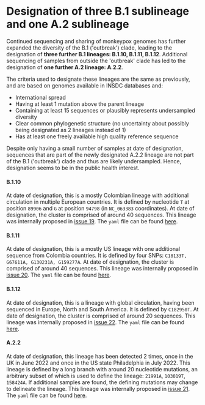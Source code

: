 # Designation of three B.1 sublineage and one A.2 sublineage

Continued sequencing and sharing of monkeypox genomes has further expanded the diversity of the B.1 ('outbreak') clade, leading to the designation of **three further B.1 lineages: B.1.10, B.1.11, B.1.12**. Additional sequencing of samples from outside the 'outbreak' clade has led to the designation of **one further A.2 lineage: A.2.2**.

The criteria used to designate these lineages are the same as previously, and are based on genomes available in INSDC databases and:

- International spread
- Having at least 1 mutation above the parent lineage
- Containing at least 15 sequences or plausibly represents undersampled diversity
- Clear common phylogenetic structure (no uncertainty about possibly being designated as 2 lineages instead of 1)
- Has at least one freely available high quality reference sequence

Despite only having a small number of samples at date of designation, sequences that are part of the newly designated A.2.2 lineage are not part of the B.1 ('outbreak') clade and thus are likely undersampled. Hence, designation seems to be in the public health interest.

#### B.1.10

At date of designation, this is a mostly Colombian lineage with additional circulation in multiple European countries. It is defined by nucleotide `T` at position `89906` and `G` at position `94798` (in `NC_063383` coordinates). At date of designation, the cluster is comprised of around 40 sequences.
This lineage was internally proposed in [issue 19](https://github.com/mpxv-lineages/lineage-designation/issues/19).
The `yaml` file can be found [here](../lineages/B.1.10.yml).

#### B.1.11

At date of designation, this is a mostly US lineage with one additional sequence from Colombia countries. It is defined by four SNPs: `C18133T, G67611A, G130231A, G159277A`. At date of designation, the cluster is comprised of around 40 sequences.
This lineage was internally proposed in [issue 20](https://github.com/mpxv-lineages/lineage-designation/issues/20).
The `yaml` file can be found [here](../lineages/B.1.11.yml).

#### B.1.12

At date of designation, this is a lineage with global circulation, having been sequenced in Europe, North and South America. It is defined by `C182950T`. At date of designation, the cluster is comprised of around 20 sequences.
This lineage was internally proposed in [issue 22](https://github.com/mpxv-lineages/lineage-designation/issues/22).
The `yaml` file can be found [here](../lineages/B.1.12.yml).

#### A.2.2

At date of designation, this lineage has been detected 2 times, once in the UK in June 2022 and once in the US state Philadelphia in July 2022.
This lineage is defined by a long branch with around 20 nucleotide mutations, an arbitrary subset of which is used to define the lineage: `21991A`, `103019T`, `158424A`.
If additional samples are found, the defining mutations may change to delineate the lineage.
This lineage was internally proposed in [issue 21](https://github.com/mpxv-lineages/lineage-designation/issues/21).
The `yaml` file can be found [here](../lineages/A.2.2.yml).

